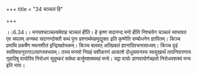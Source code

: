 +++
title = "34 चञ्चलं हि"

+++
  
  
।।6.34।। मनसश्चाञ्चल्यमेवाह चञ्चलं हीति। हे कृष्ण सदानन्द मनो हीति
निश्चयेन चञ्चलं स्वभावत एव चपलम् अन्यथा सदानन्दोक्तौ कथं पुनः
प्रश्नार्थमहमुद्युक्तः इति कृष्णेति सम्बोधनेन ज्ञापितम्। किञ्च प्रमाथि
प्रकर्षेण मथनशीलं इन्द्रियक्षोभकम्। किञ्च बलवत् अतिप्रबलं
ज्ञानादिवचनासाध्यम्। किञ्च दृढं स्वविषयानुरागाऽत्यागस्वभावम्। तस्य मनसो
निग्रहं वशीकरणं आकाशे दोधूयमानस्य स्वसुखार्थं तापनिवारणाय गृहादिषु
वायोरिव निरोधनं सुदुष्करं सर्वथा कर्त्तुमशक्यमहं मन्ये। यद्वा वायोः
प्राणवायोर्गच्छतो निरोधमशक्यं मन्य इति भावः।  
  
